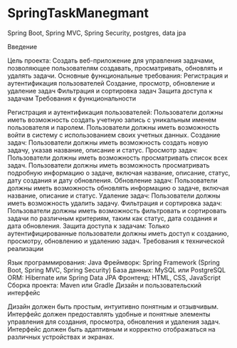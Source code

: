 # SpringTaskManegmant
Spring Boot, Spring MVC, Spring Security, postgres, data jpa

Введение

Цель проекта: Создать веб-приложение для управления задачами, позволяющее пользователям создавать, просматривать, обновлять и удалять задачи.
Основные функциональные требования:
Регистрация и аутентификация пользователей
Создание, просмотр, обновление и удаление задач
Фильтрация и сортировка задач
Защита доступа к задачам
Требования к функциональности

Регистрация и аутентификация пользователей:
Пользователи должны иметь возможность создать учетную запись с уникальным именем пользователя и паролем.
Пользователи должны иметь возможность войти в систему с использованием своих учетных данных.
Создание задач:
Пользователи должны иметь возможность создать новую задачу, указав название, описание и статус.
Просмотр задач:
Пользователи должны иметь возможность просматривать список всех задач.
Пользователи должны иметь возможность просматривать подробную информацию о задаче, включая название, описание, статус, дату создания и дату обновления.
Обновление задач:
Пользователи должны иметь возможность обновлять информацию о задаче, включая название, описание и статус.
Удаление задач:
Пользователи должны иметь возможность удалить задачу.
Фильтрация и сортировка задач:
Пользователи должны иметь возможность фильтровать и сортировать задачи по различным критериям, таким как статус, дата создания и дата обновления.
Защита доступа к задачам:
Только аутентифицированные пользователи должны иметь доступ к созданию, просмотру, обновлению и удалению задач.
Требования к технической реализации

Язык программирования: Java
Фреймворк: Spring Framework (Spring Boot, Spring MVC, Spring Security)
База данных: MySQL или PostgreSQL
ORM: Hibernate или Spring Data JPA
Фронтенд: HTML, CSS, JavaScript
Сборка проекта: Maven или Gradle
Дизайн и пользовательский интерфейс

Дизайн должен быть простым, интуитивно понятным и отзывчивым.
Интерфейс должен предоставлять удобные и понятные элементы управления для создания, просмотра, обновления и удаления задач.
Интерфейс должен быть адаптивным и корректно отображаться на различных устройствах и экранах.
